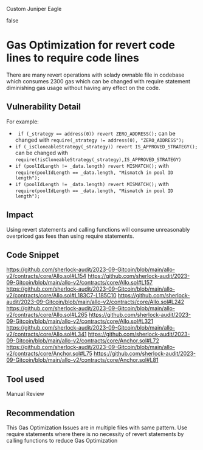 Custom Juniper Eagle

false

# Gas Optimization for revert code lines to require code lines

There are many revert operations with solady ownable file in codebase which consumes 2300 gas which can be changed with require statement diminishing gas usage without having any effect on the code. 

## Vulnerability Detail

For example: 
- ` if (_strategy == address(0)) revert ZERO_ADDRESS();` can be changed with `require(_strategy != address(0), "ZERO_ADDRESS");`
- `if (_isCloneableStrategy(_strategy)) revert IS_APPROVED_STRATEGY();` can be changed with `require(!isCloneableStrategy(_strategy),IS_APPROVED_STRATEGY)`
- `if (poolIdLength != _data.length) revert MISMATCH();` with `require(poolIdLength == _data.length, "Mismatch in pool ID length");`
- `if (poolIdLength != _data.length) revert MISMATCH();` with `require(poolIdLength == _data.length, "Mismatch in pool ID length");`

## Impact

Using revert statements and calling functions will consume unreasonably overpriced gas fees than using require statements.

## Code Snippet

https://github.com/sherlock-audit/2023-09-Gitcoin/blob/main/allo-v2/contracts/core/Allo.sol#L154
https://github.com/sherlock-audit/2023-09-Gitcoin/blob/main/allo-v2/contracts/core/Allo.sol#L157
https://github.com/sherlock-audit/2023-09-Gitcoin/blob/main/allo-v2/contracts/core/Allo.sol#L183C7-L185C10
https://github.com/sherlock-audit/2023-09-Gitcoin/blob/main/allo-v2/contracts/core/Allo.sol#L242
https://github.com/sherlock-audit/2023-09-Gitcoin/blob/main/allo-v2/contracts/core/Allo.sol#L265
https://github.com/sherlock-audit/2023-09-Gitcoin/blob/main/allo-v2/contracts/core/Allo.sol#L321
https://github.com/sherlock-audit/2023-09-Gitcoin/blob/main/allo-v2/contracts/core/Allo.sol#L341
https://github.com/sherlock-audit/2023-09-Gitcoin/blob/main/allo-v2/contracts/core/Anchor.sol#L72
https://github.com/sherlock-audit/2023-09-Gitcoin/blob/main/allo-v2/contracts/core/Anchor.sol#L75
https://github.com/sherlock-audit/2023-09-Gitcoin/blob/main/allo-v2/contracts/core/Anchor.sol#L81

## Tool used

Manual Review

## Recommendation

This Gas Optimization Issues are in multiple files with same pattern. Use require statements where there is no necessity of revert statements by calling functions to reduce Gas Optimization